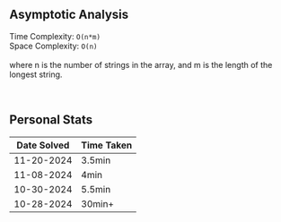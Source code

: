## Asymptotic Analysis  
Time Complexity: `O(n*m)`  
Space Complexity: `O(n)`  
&nbsp;  
where n is the number of strings in the array, and m is the length of the longest string.  


&nbsp;  


## Personal Stats
| Date Solved | Time Taken |
| ----------- | ---------- |
| 11-20-2024  | 3.5min |  
| 11-08-2024  | 4min |  
| 10-30-2024  | 5.5min |  
| 10-28-2024  | 30min+ |  
